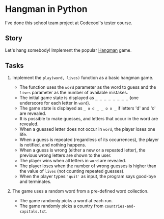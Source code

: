 # Hangman in Python

I've done this school team project at Codecool's tester course.

## Story

Let's hang somebody! Implement the popular [Hangman](<https://en.wikipedia.org/wiki/Hangman_(game)>) game.

## Tasks

1. Implement the `play(word, lives)` function as a basic hangman game.
    - The function uses the `word` parameter as the word to guess and the `lives` parameter as the number of available mistakes.
    - The initial game state is displayed as `_ _ _ _ _ _ _ _` (one underscore for each letter in `word`).
    - The game state is displayed as `_ o d _ _ o o _` if letters 'd' and 'o' are revealed.
    - It is possible to make guesses, and letters that occur in the word are revealed.
    - When a guessed letter does not occur in `word`, the player loses one life.
    - When a guess is repeated (regardless of its occurrences), the player is notified, and nothing happens.
    - When a guess is wrong (either a new or a repeated letter), the previous wrong letters are shown to the user.
    - The player wins when all letters in `word` are revealed.
    - The player loses when the number of wrong guesses is higher than the value of `lives` (not counting repeated guesses).
    - When the player types `'quit'` as input, the program says good-bye and terminates.

2. The game uses a random word from a pre-defined word collection.
    - The game randomly picks a word at each run.
    - The game randomly picks a country from `countries-and-capitals.txt`.